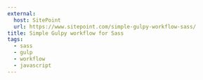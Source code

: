 ```yaml
---
external:
  host: SitePoint
  url: https://www.sitepoint.com/simple-gulpy-workflow-sass/
title: Simple Gulpy workflow for Sass
tags:
  - sass
  - gulp
  - workflow
  - javascript
---
```

